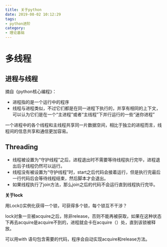 ```yaml
---
title: 关于python
date: 2019-08-02 10:12:29
tags:
- python进阶
category:
- 理论基础
---
```


# 多线程

## 进程与线程

摘自《python核心编程》：

- 进程指的是一个运行中的程序
- 线程与进程类似，不过它们都是在同一进程下执行的，并享有相同的上下文，可以认为它们是在一个“主进程”或者“主线程”下并行运行的一些“迷你进程”

一个进程中的各个线程和主线程共享同一片数据空间，相比于独立的进程而言，线程间的信息共享和通信更加容易。

## Threading

- 线程被设置为“守护线程”之后，进程退出时不需要等待线程执行完毕，进程退出后子线程仍然可以运行。
- 线程没有被设置为“守护线程”时，start之后代码会接着运行，但是执行完最后一行代码后会等待线程结束，然后脚本才会退出。
- 如果线程执行了join方法，那么join之后的代码不会运行直到线程执行完毕。

**关于lock**

用Lock()实例化获得一个锁，可获得多个锁，每个锁互不干涉？

lock对象一旦被acquire之后，除非release，否则不能再被获取，如果在这种状态下再去acquire是acquire不到的，进程就会卡在acquire（）处，直到该锁被释放。

可以用with 语句包含需要的代码，程序会自动实现acquire和release方法。